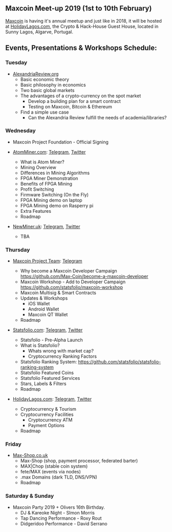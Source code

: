 ## Maxcoin Meet-up 2019 (1st to 10th February)

[Maxcoin](https://www.maxcoinproject.org) is having it's annual meetup and just like in 2018, it will be hosted at [HolidayLagos.com](https://www.holidaylagos.com), the Crypto & Hack-House Guest House, located in Sunny Lagos, Algarve, Portugal.

## Events, Presentations & Workshops Schedule:

### Tuesday
- [AlexandriaReview.org](http://alexandriareview.org)
	- Basic economic theory 
	- Basic philosophy in economics
	- Two basic global markets
	- The advantages of a crypto-currency on the spot market
		- Develop a building plan for a smart contract
		- Testing on Maxcoin, Bitcoin & Ethereum
	- Find a simple use case 
		- Can the Alexandria Review fulfill the needs of academia/libraries?

### Wednesday
- Maxcoin Project Foundation - Official Signing
- [AtomMiner.com](https://atomminer.com): [Telegram](https://t.me/atomminer), [Twitter](https://twitter.com/fpgaatomminer)
	- What is Atom Miner?
	- Mining Overview
	- Differences in Mining Algorithms
	- FPGA Miner Demonstration
	- Benefits of FPGA Mining
	- Profit Switching
	- Firmware Switching (On the Fly) 
	- FPGA Mining demo on laptop
	- FPGA Mining demo on Rasperry pi
	- Extra Features
	- Roadmap
	
- [NewMiner.uk](https://newminer.uk): [Telegram](https://t.me/newmineruk), [Twitter](https://twitter.com/newmineruk)
	- TBA

### Thursday

- [Maxcoin Project Team](https://www.maxcoinproject.org/): [Telegram](https://t.me/maxcoinproject)
	- Why become a Maxcoin Developer Campaign https://github.com/Max-Coin/become-a-maxcoin-developer
	- Maxcoin Workshop - Add to Developer Campaign https://github.com/statsfolio/maxcoin-workshop
	- Maxcoin Multisig & Smart Contracts
	- Updates & Workshops
		- iOS Wallet
		- Android Wallet
		- Maxcoin QT Wallet
	- Roadmap
		
- [Statsfolio.com](https://statsfolio.com): [Telegram](https://t.me/statsfolio), [Twitter](https://twitter.com/statsfolio)
	- Statsfolio - Pre-Alpha Launch
	- What is Statsfolio?
		- Whats wrong with market cap?
		- Cryptocurrency Ranking Factors
	- Statsfolio Ranking System: https://github.com/statsfolio/statsfolio-ranking-system
	- Statsfolio Featured Coins
	- Statsfolio Featured Services
	- Stars, Labels & Filters
	- Roadmap

- [HolidayLagos.com](https://www.holidaylagos.com): [Telegram](https://t.me/holidaylagos), [Twitter](https://twitter.com/HolidayLagos)
	- Cryptocurrency & Tourism
	- Cryptocurrency Facilities
		- Cryptocurrency ATM
		- Payment Options
	- Roadmap

### Friday

- [Max-Shop.co.uk](https://max-shop.co.uk)
	- Max-Shop (shop, payment processor, federated barter)
	- MAX|Chop (stable coin system)
	- fete/MAX (events via nodes)
	- .max Domains (dark TLD, DNS/VPN)
	- Roadmap


### Saturday & Sunday

- Maxcoin Party 2019 + Olivers 16th Birthday.
	- DJ & Kareoke Night - SImon Morris
	- Tap Dancing Performance - Roxy Rout
	- Didgeridoo Performance - David Serrano

